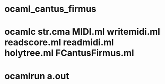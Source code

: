 # ocaml_cantus_firmus
# ocamlc str.cma MIDI.ml writemidi.ml readscore.ml readmidi.ml holytree.ml FCantusFirmus.ml 
# ocamlrun a.out 
